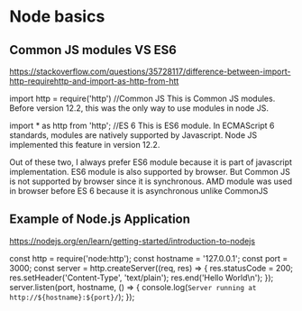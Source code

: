 # Node basics

## Common JS modules VS ES6

https://stackoverflow.com/questions/35728117/difference-between-import-http-requirehttp-and-import-as-http-from-htt 

import http = require('http') //Common JS
This is Common JS modules. Before version 12.2, this was the only way to use modules in node JS.

import * as http from 'http'; //ES 6
This is ES6 module. In ECMAScript 6 standards, modules are natively supported by Javascript. Node JS implemented this feature in version 12.2.

Out of these two, I always prefer ES6 module because it is part of javascript implementation. ES6 module is also supported by browser. But Common JS is not supported by browser since it is synchronous. AMD module was used in browser before ES 6 because it is asynchronous unlike CommonJS

## Example of Node.js Application

https://nodejs.org/en/learn/getting-started/introduction-to-nodejs 

const http = require('node:http');
const hostname = '127.0.0.1';
const port = 3000;
const server = http.createServer((req, res) => {
  res.statusCode = 200;
  res.setHeader('Content-Type', 'text/plain');
  res.end('Hello World\n');
});
server.listen(port, hostname, () => {
  console.log(`Server running at http://${hostname}:${port}/`);
});